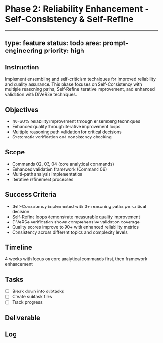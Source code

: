 # Phase 2: Reliability Enhancement - Self-Consistency & Self-Refine

---
type: feature
status: todo
area: prompt-engineering
priority: high
---


## Instruction
Implement ensembling and self-criticism techniques for improved reliability and quality assurance. This phase focuses on Self-Consistency with multiple reasoning paths, Self-Refine iterative improvement, and enhanced validation with DiVeRSe techniques.

## Objectives
- 40-60% reliability improvement through ensembling techniques
- Enhanced quality through iterative improvement loops
- Multiple reasoning path validation for critical decisions
- Systematic verification and consistency checking

## Scope
- Commands 02, 03, 04 (core analytical commands)
- Enhanced validation framework (Command 06)
- Multi-path analysis implementation
- Iterative refinement processes

## Success Criteria
- Self-Consistency implemented with 3+ reasoning paths per critical decision
- Self-Refine loops demonstrate measurable quality improvement
- DiVeRSe verification shows comprehensive validation coverage
- Quality scores improve to 90+ with enhanced reliability metrics
- Consistency across different topics and complexity levels

## Timeline
4 weeks with focus on core analytical commands first, then framework enhancement.

## Tasks
- [ ] Break down into subtasks
- [ ] Create subtask files
- [ ] Track progress

## Deliverable

## Log
